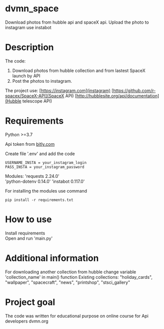 # dvmn_space
Download photos from hubble api and spaceX api. Upload the photo to instagram use instabot


# Description
The code: 
1. Download photos from hubble collection and from lastest SpaceX launch by API
2. Post the photos to instagram.

The project use:
[https://instagram.com](instagram)
[https://github.com/r-spacex/SpaceX-API](SpaceX API)
[http://hubblesite.org/api/documentation](Hubble telescope API)


# Requirements
Python >=3.7

Api token from [bitly.com](https://dev.bitly.com/get_started.html)

Create file '.env' and add the code
```
USERNAME_INSTA = your_instagram_login
PASS_INSTA = your_instagram_password
```

Modules:
'requests 2.24.0'  
'python-dotenv 0.14.0'
'instabot 0.117.0'

For installing the modules use command
```
pip install -r requirements.txt	
```


# How to use

Install requirements  
Open and run 'main.py'


# Additional information
For downloading another collection from hubble change variable 'collection_name' in main() function
Existing collections: "holiday_cards", "wallpaper", "spacecraft", "news", "printshop", "stsci_gallery"

# Project goal

The code was written for educational purpose on online course for Api developers dvmn.org

